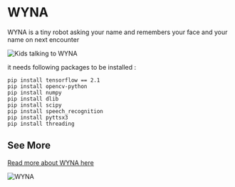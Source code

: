 # WYNA
WYNA is a tiny robot asking your name and remembers your face and your name on next encounter

![Kids talking to WYNA](https://m-shaeri.ir/blog/wp-content/uploads/2021/05/ezgif.com-gif-maker-1.gif)

it needs following packages to be installed :

```shell
pip install tensorflow == 2.1
pip install opencv-python
pip install numpy
pip install dlib
pip install scipy
pip install speech_recognition
pip install pyttsx3
pip install threading
```

## See More 
[Read more about WYNA here](https://m-shaeri.ir/blog/wyna-wants-to-know-you/)

![WYNA](https://m-shaeri.ir/blog/wp-content/uploads/2021/05/Robot_with_FaceNet3-825x510.jpg)
